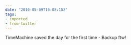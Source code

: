```yaml
---
date: "2010-05-09T16:08:15Z"
tags:
- imported
- from-twitter
---
```

TimeMachine saved the day for the first time - Backup ftw\!
